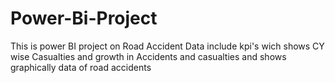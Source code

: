 # Power-Bi-Project
This is power BI project on Road Accident Data include kpi's wich shows CY wise Casualties and growth in Accidents and casualties and shows graphically  data of road accidents
